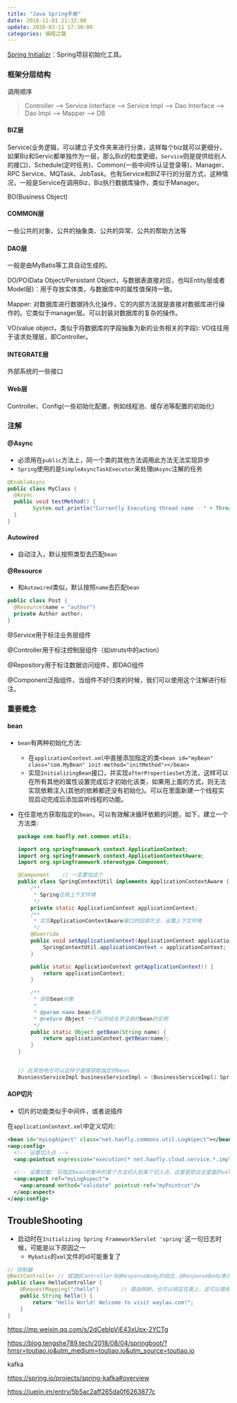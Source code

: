 ```yaml
---
title: "Java Spring手册"
date: 2018-11-01 21:32:00
update: 2020-03-11 17:30:00
categories: 编程之路
---
```


[Spring Initializr](<https://start.spring.io/>)：Spring项目初始化工具。

### 框架分层结构

调用顺序

> Controller --> Service Interface --> Service Impl --> Dao Interface --> Dao Impl --> Mapper --> DB

#### BIZ层

Service(业务逻辑，可以建立子文件夹来进行分类，这样每个biz就可以更细分，如果Biz和Servic都单独作为一层，那么Biz的粒度更细，`Service`则是提供给别人的接口)、Schedule(定时任务)、Common(一些中间件认证登录等)、Manager、RPC Service、MQTask、JobTask。也有Service和BIZ平行的分层方式，这种情况，一般是Service在调用Biz，Biz执行数据库操作，类似于Manager。

BO(Business Object)

#### COMMON层

一些公共的对象，公共的抽象类、公共的异常、公共的帮助方法等

#### DAO层

一般是由MyBatis等工具自动生成的。

DO/PO(Data Object/Persistant Object，与数据表直接对应，也叫Entity层或者Model层)：用于存放实体类，与数据库中的属性值保持一致。

Mapper: 对数据库进行数据持久化操作，它的内部方法就是直接对数据库进行操作的。它类似于manager层。可以封装对数据库的复杂的操作。

VO(value object，类似于将数据库的字段抽象为新的业务相关的字段): VO往往用于请求处理层，即Controller。

#### INTEGRATE层

外部系统的一些接口

#### Web层

Controller、Config(一些初始化配置，例如线程池、缓存池等配置的初始化)

### 注解

#### @Async

- 必须用在`public`方法上，同一个类的其他方法调用此方法无法实现异步
- `Spring`使用的是`SimpleAsyncTaskExecutor`来处理`@Async`注解的任务

```java
@EnableAsync
public class MyClass {
  @Async
  public void testMethod() {
    	System.out.println("Currently Executing thread name - " + Thread.currentThread().getName());
  }
}
```

#### Autowired

- 自动注入，默认按照类型去匹配`bean`

#### @Resource

- 和`Autowired`类似，默认按照`name`去匹配`bean`

```java
public class Post {
  @Resource(name = "author")
  private Author author;
}
```



@Service用于标注业务层组件

@Controller用于标注控制层组件（如struts中的action）

@Repository用于标注数据访问组件，即DAO组件

@Component泛指组件，当组件不好归类的时候，我们可以使用这个注解进行标注。

### 重要概念

#### bean

- `bean`有两种初始化方法:
  - 在`applicationContext.xml`中直接添加指定的类`<bean id="myBean" class="com.MyBean" init-method="initMethod"></bean>`
  - 实现`InitializingBean`接口，并实现`afterPropertiesSet`方法，这样可以在所有其他的属性设置完成后才初始化该类，如果用上面的方式，则无法实现依赖注入(其他的依赖都还没有初始化)。可以在里面新建一个线程实现启动完成后添加监听线程的功能。
  
- 在任意地方获取指定的`bean`，可以有效解决循环依赖的问题，如下，建立一个方法类:

  ```java
  package com.haofly.net.common.utils;
  
  import org.springframework.context.ApplicationContext;
  import org.springframework.context.ApplicationContextAware;
  import org.springframework.stereotype.Component;
  
  @Component	// 一定要加这个
  public class SpringContextUtil implements ApplicationContextAware {
      /**
       * Spring应用上下文环境
       */
      private static ApplicationContext applicationContext;
      /**
       * 实现ApplicationContextAware接口的回调方法，设置上下文环境
       */
      @Override
      public void setApplicationContext(ApplicationContext applicationContext) {
          SpringContextUtil.applicationContext = applicationContext;
      }
  
      public static ApplicationContext getApplicationContext() {
          return applicationContext;
      }
  
      /**
       * 获取bean对象
       *
       * @param name bean名称
       * @return Object 一个以所给名字注册的bean的实例
       */
      public static Object getBean(String name) {
          return applicationContext.getBean(name);
      }
  }
  
  
  // 在其他地方可以这样子直接获取指定的bean
  BusniessServiceImpl businessServiceImpl = (BusinessServiceImpl) SpringContextUtil.get("businessServiceImpl");	// 需要注意的是，如果放在应用初始化的过程中，那么该类中的applicationContext可能还没有初始化，可以sleep以下或者其他方式
  ```

#### AOP切片

- 切片的功能类似于中间件，或者说插件

在`applicationContext.xml`中定义切片:

```xml
<bean id="myLogAspect" class="net.haofly.commons.util.LogAspect"></bean>
<aop:config>
  <!-- 设置切入点 -->
  <aop:pointcut expression="execution(* net.haofly.cloud.service.*.impl.*.*Impl.*(..)) and !execution(* net.haofly.service.tt.impl.ServerImpl.createServer(..))" id="myPointcut"/>	<!-- 排除某个方法直接用! -->
  
  <!-- 设置切面: 将指定bean对象中的某个方法切入到某个切入点，这里是把日志里面的validate方法切入到上面那些切入点中 -->
  <aop:aspect ref="myLogAspect">
    <aop:around method="validate" pointcut-ref="myPointcut"/>
  </aop:aspect>
</aop:config>
```

## TroubleShooting

- 启动时在`Initializing Spring FrameworkServlet 'spring'`这一句日志时候，可能是以下原因之一
  - `Mybatis`的`xml`文件的id可能重复了



```java
// 控制器
@RestController	// 就是@Controller与@ResponseBody的组合，@ResponseBody表示该方法返回值应绑定到web响应正文。当然这个表示当前控制器支持REST
public class HelloController {
    @RequestMapping("/hello")	    // 路由映射，也可以绑定在类上，还可以使用GetMapping/PostMapping/PutMapping/DeleteMapping/PatchMapping
    public String hello() {
        return "Hello World! Welcome to visit waylau.com!";
    }
}
```







https://mp.weixin.qq.com/s/2dCebIpVjE43xUpx-2YCTg



https://blog.tengshe789.tech/2018/08/04/springboot/?hmsr=toutiao.io&utm_medium=toutiao.io&utm_source=toutiao.io



kafka

https://spring.io/projects/spring-kafka#overview

https://juejin.im/entry/5b5ac2aff265da0f6263877c